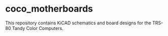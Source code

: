 # coco_motherboards
This repository contains KiCAD schematics and board designs for the TRS-80 Tandy Color Computers.
